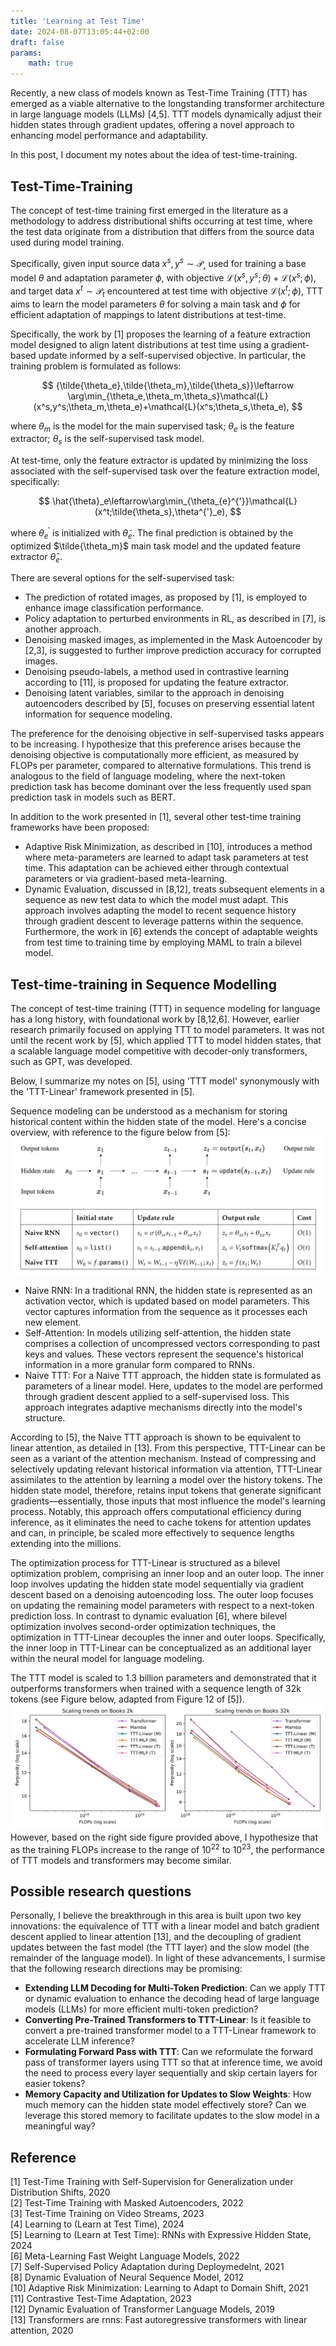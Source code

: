 ```yaml
---
title: 'Learning at Test Time'
date: 2024-08-07T13:05:44+02:00
draft: false
params:
    math: true
---
```


<!-- # Learning at Test Time -->

Recently, a new class of models known as Test-Time Training (TTT) has emerged as a viable alternative to the longstanding transformer architecture in large language models (LLMs) [4,5]. TTT models dynamically adjust their hidden states through gradient updates, offering a novel approach to enhancing model performance and adaptability.

In this post, I document my notes about the idea of test-time-training.

## Test-Time-Training

The concept of test-time training first emerged in the literature as a methodology to address distributional shifts occurring at test time, where the test data originate from a distribution that differs from the source data used during model training.

Specifically, given input source data $x^s,y^s\sim\mathcal{P_s}$ used for training a base model $\theta$ and adaptation parameter $\phi$, with objective $\mathcal{L}(x^s,y^s;\theta)+\mathcal{L}(x^s;\phi)$, and target data $x^t\sim\mathcal{P}_t$ encountered at test time with objective $\mathcal{L}(x^t;\phi)$, TTT aims to learn the model parameters $\theta$ for solving a main task and $\phi$ for efficient adaptation of mappings to latent distributions at test-time.

Specifically, the work by [1] proposes the learning of a feature extraction model designed to align latent distributions at test time using a gradient-based update informed by a self-supervised objective. In particular, the training problem is formulated as follows:

$$
{\tilde{\theta_e},\tilde{\theta_m},\tilde{\theta_s}}\leftarrow \arg\min_{\theta_e,\theta_m,\theta_s}\mathcal{L}(x^s,y^s;\theta_m,\theta_e)+\mathcal{L}(x^s;\theta_s,\theta_e),
$$

where $\theta_m$ is the model for the main supervised task; $\theta_e$ is the feature extractor; $\theta_s$ is the self-supervised task model.

At test-time, only the feature extractor is updated by minimizing the loss associated with the self-supervised task over the feature extraction model, specifically:

$$
\hat{\theta}_e\leftarrow\arg\min_{\theta_{e}^{'}}\mathcal{L}(x^t;\tilde{\theta_s},\theta^{'}_e),
$$

where $\theta_e^{'}$ is initialized with $\tilde{\theta}_e$. The final prediction is obtained by the optimized $\tilde{\theta_m}$ main task model and the updated feature extractor $\hat{\theta}_e$. 

There are several options for the self-supervised task:
- The prediction of rotated images, as proposed by [1], is employed to enhance image classification performance.
- Policy adaptation to perturbed environments in RL, as described in [7], is another approach.
- Denoising masked images, as implemented in the Mask Autoencoder by [2,3], is suggested to further improve prediction accuracy for corrupted images.
- Denoising pseudo-labels, a method used in contrastive learning according to [11], is proposed for updating the feature extractor.
- Denoising latent variables, similar to the approach in denoising autoencoders described by [5], focuses on preserving essential latent information for sequence modeling.

The preference for the denoising objective in self-supervised tasks appears to be increasing. I hypothesize that this preference arises because the denoising objective is computationally more efficient, as measured by FLOPs per parameter, compared to alternative formulations. This trend is analogous to the field of language modeling, where the next-token prediction task has become dominant over the less frequently used span prediction task in models such as BERT.

In addition to the work presented in [1], several other test-time training frameworks have been proposed:
- Adaptive Risk Minimization, as described in [10], introduces a method where meta-parameters are learned to adapt task parameters at test time. This adaptation can be achieved either through contextual parameters or via gradient-based meta-learning.
- Dynamic Evaluation, discussed in [8,12], treats subsequent elements in a sequence as new test data to which the model must adapt. This approach involves adapting the model to recent sequence history through gradient descent to leverage patterns within the sequence. Furthermore, the work in [6] extends the concept of adaptable weights from test time to training time by employing MAML to train a bilevel model.

## Test-time-training in Sequence Modelling

The concept of test-time training (TTT) in sequence modeling for language has a long history, with foundational work by [8,12,6]. However, earlier research primarily focused on applying TTT to model parameters. It was not until the recent work by [5], which applied TTT to model hidden states, that a scalable language model competitive with decoder-only transformers, such as GPT, was developed.

Below, I summarize my notes on [5], using 'TTT model' synonymously with the 'TTT-Linear' framework presented in [5].

Sequence modeling can be understood as a mechanism for storing historical content within the hidden state of the model. Here's a concise overview, with reference to the figure below from [5]:
![TTT-Linear-Fig-4](../TTT-Linear-Fig-4.png)
- Naive RNN: In a traditional RNN, the hidden state is represented as an activation vector, which is updated based on model parameters. This vector captures information from the sequence as it processes each new element.
- Self-Attention: In models utilizing self-attention, the hidden state comprises a collection of uncompressed vectors corresponding to past keys and values. These vectors represent the sequence's historical information in a more granular form compared to RNNs.
- Naive TTT: For a Naive TTT approach, the hidden state is formulated as parameters of a linear model. Here, updates to the model are performed through gradient descent applied to a self-supervised loss. This approach integrates adaptive mechanisms directly into the model's structure.

According to [5], the Naive TTT approach is shown to be equivalent to linear attention, as detailed in [13]. From this perspective, TTT-Linear can be seen as a variant of the attention mechanism. Instead of compressing and selectively updating relevant historical information via attention, TTT-Linear assimilates to the attention by learning a model over the history tokens. The hidden state model, therefore, retains input tokens that generate significant gradients—essentially, those inputs that most influence the model's learning process. Notably, this approach offers computational efficiency during inference, as it eliminates the need to cache tokens for attention updates and can, in principle, be scaled more effectively to sequence lengths extending into the millions.

The optimization process for TTT-Linear is structured as a bilevel optimization problem, comprising an inner loop and an outer loop. The inner loop involves updating the hidden state model sequentially via gradient descent based on a denoising autoencoding loss. The outer loop focuses on updating the remaining model parameters with respect to a next-token prediction loss. In contrast to dynamic evaluation [6], where bilevel optimization involves second-order optimization techniques, the optimization in TTT-Linear decouples the inner and outer loops. Specifically, the inner loop in TTT-Linear can be conceptualized as an additional layer within the neural model for language modeling.

The TTT model is scaled to 1.3 billion parameters and demonstrated that it outperforms transformers when trained with a sequence length of 32k tokens (see Figure below, adapted from Figure 12 of [5]).
![TTT-Linear-Fig-12](../TTT-Linear-Fig-12.png)
However, based on the right side figure provided above, I hypothesize that as the training FLOPs increase to the range of $10^{22}$ to $10^{23}$, the performance of TTT models and transformers may become similar.

## Possible research questions

Personally, I believe the breakthrough in this area is built upon two key innovations: the equivalence of TTT with a linear model and batch gradient descent applied to linear attention [13], and the decoupling of gradient updates between the fast model (the TTT layer) and the slow model (the remainder of the language model). In light of these advancements, I surmise that the following research directions may be promising:
- **Extending LLM Decoding for Multi-Token Prediction**: Can we apply TTT or dynamic evaluation to enhance the decoding head of large language models (LLMs) for more efficient multi-token prediction?
- **Converting Pre-Trained Transformers to TTT-Linear**: Is it feasible to convert a pre-trained transformer model to a TTT-Linear framework to accelerate LLM inference?
- **Formulating Forward Pass with TTT**: Can we reformulate the forward pass of transformer layers using TTT so that at inference time, we avoid the need to process every layer sequentially and skip certain layers for easier tokens?
- **Memory Capacity and Utilization for Updates to Slow Weights**: How much memory can the hidden state model effectively store? Can we leverage this stored memory to facilitate updates to the slow model in a meaningful way?


## Reference
[1] Test-Time Training with Self-Supervision for Generalization under Distribution Shifts, 2020 \
[2] Test-Time Training with Masked Autoencoders, 2022 \
[3] Test-Time Training on Video Streams, 2023 \
[4] Learning to (Learn at Test Time), 2024 \
[5] Learning to (Learn at Test Time): RNNs with Expressive Hidden State, 2024 \
[6] Meta-Learning Fast Weight Language Models, 2022 \
[7] Self-Supervised Policy Adaptation during Deploymedelnt, 2021 \
[8] Dynamic Evaluation of Neural Sequence Model, 2012 \
[10] Adaptive Risk Minimization: Learning to Adapt to Domain Shift, 2021 \
[11] Contrastive Test-Time Adaptation, 2023 \
[12] Dynamic Evaluation of Transformer Language Models, 2019 \
[13] Transformers are rnns: Fast autoregressive transformers with linear attention, 2020
